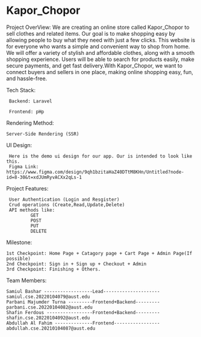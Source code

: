 # Kapor_Chopor

Project OverView:
     We are creating an online store called Kapor_Chopor to sell clothes and related items. Our goal is to make shopping easy by allowing people to buy what they need with just a few clicks.
     This website is for everyone who wants a simple and convenient way to shop from home. We will offer a variety of stylish and affordable clothes, along with a smooth shopping experience. 
     Users will be able to search for products easily, make secure payments, and get fast delivery.With Kapor_Chopor, we want to connect buyers and sellers in one place, making online shopping easy, fun, and hassle-free.

Tech Stack:
    
     Backend: Laravel
    
     Frontend: pHp

Rendering Method:
    
    Server-Side Rendering (SSR)

UI Design:

     Here is the demo ui design for our app. Our is intended to look like this.
     Figma Link: https://www.figma.com/design/9qh1bzitaHaZ40DTtM8KHn/Untitled?node-id=8-30&t=xdJUmRyvACXx2qLs-1

Project Features:

     User Authentication (Login and Resgister)
     Crud operations (Create,Read,Update,Delete)
     API methods like:
             GET
             POST
             PUT
             DELETE

Milestone:

    1st Checkpoint: Home Page + Catagory page + Cart Page + Admin Page(If possible)
    2nd Checkpoint: Sign in + Sign up + Checkout + Admin
    3rd Checkpoint: Finishing + Others.

Team Members:

    Samiul Bashar ------------------Lead--------------------- samiul.cse.20220104079@aust.edu
    Parbani Majumder Turna ---------Frontend+Backend--------- parbani.cse.20220104082@aust.edu
    Shafin Ferdous -----------------Frontend+Backend--------- shafin.cse.20220104092@aust.edu
    Abdullah Al Fahim --------------Frontend----------------- abdullah.cse.20210104087@aust.edu
     
